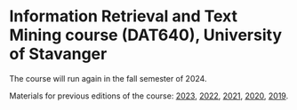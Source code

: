 # Information Retrieval and Text Mining course (DAT640), University of Stavanger

The course will run again in the fall semester of 2024.

Materials for previous editions of the course: [2023](https://github.com/iai-group/ir-course-2023), [2022](https://github.com/iai-group/ir-course-2022), [2021](https://github.com/iai-group/ir-course-2021), [2020](https://github.com/kbalog/uis-dat640-fall2020), [2019](https://github.com/kbalog/uis-dat640-fall2019).
